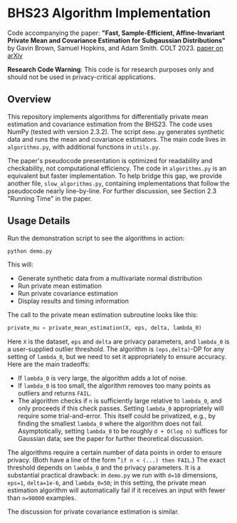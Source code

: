# BHS23 Algorithm Implementation

Code accompanying the paper: 
**"Fast, Sample-Efficient, Affine-Invariant Private Mean and Covariance Estimation for Subgaussian Distributions"**
by Gavin Brown, Samuel Hopkins, and Adam Smith. COLT 2023.
[paper on arXiv](https://arxiv.org/abs/2301.12250)

**Research Code Warning**: This code is for research purposes only and should not be used in privacy-critical applications.

## Overview

This repository implements algorithms for differentially private mean estimation and covariance estimation from the BHS23.
The code uses NumPy (tested with version 2.3.2).
The script `demo.py` generates synthetic data and runs the mean and covariance estimators.
The main code lives in `algorithms.py`, with additional functions in `utils.py`.

The paper's pseudocode presentation is optimized for readability and checkability, not computational efficiency.
The code in `algorithms.py` is an equivalent but faster implementation.
To help bridge this gap, we provide another file, `slow_algorithms.py`, containing implementations that follow the pseudocode nearly line-by-line.
For further discussion, see Section 2.3 "Running Time" in the paper.

## Usage Details

Run the demonstration script to see the algorithms in action:

```bash
python demo.py
```

This will:
- Generate synthetic data from a multivariate normal distribution
- Run private mean estimation
- Run private covariance estimation
- Display results and timing information

The call to the private mean estimation subroutine looks like this:
```python
private_mu = private_mean_estimation(X, eps, delta, lambda_0)
```
Here `X` is the dataset, `eps` and `delta` are privacy parameters, and `lambda_0` is a user-supplied outlier threshold.
The algorithm is `(eps,delta)`-DP for any setting of `lambda_0`, but we need to set it appropriately to ensure accuracy. 
Here are the main tradeoffs:
- If `lambda_0` is very large, the algorithm adds a lot of noise.
- If `lambda_0` is too small, the algorithm removes too many points as outliers and returns `FAIL`.
- The algorithm checks if `n` is sufficiently large relative to `lambda_0`, and only proceeds if this check passes.
Setting `lambda_0` appropriately will require some trial-and-error. 
This itself could be privatized, e.g., by finding the smallest `lambda_0` where the algorithm does not fail. 
Asymptotically, setting `lambda_0` to be roughly `d + O(log n)` suffices for Gaussian data; see the paper for further theoretical discussion.

The algorithms require a certain number of data points in order to ensure privacy. 
(Both have a line of the form "`if n < (...) then FAIL`.)
The exact threshold depends on `lambda_0` and the privacy parameters.
It is a substantial practical drawback: in `demo.py` we run with `d=10` dimensions, `eps=1`, `delta=1e-6`, and `lambda_0=50`; 
in this setting, the private mean estimation algorithm will automatically fail if it receives an input with fewer than `n=98000` examples.

The discussion for private covariance estimation is similar.


